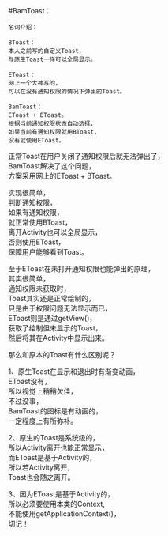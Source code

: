 #BamToast：

	名词介绍：  
	  
	BToast：  
	本人之前写的自定义Toast，  
	与原生Toast一样可以全局显示。  
	  
	EToast：  
	网上一个大神写的，  
	可以在没有通知权限的情况下弹出的Toast。  
	  
	BamToast：  
	EToast + BToast。  
	根据当前通知权限状态自动选择，  
	如果当前有通知权限就用BToast，  
	没有就使用EToast。  
  
正常Toast在用户关闭了通知权限后就无法弹出了，  
BamToast解决了这个问题，  
方案采用网上的EToast + BToast。  
  
实现很简单，  
判断通知权限，  
如果有通知权限，  
就正常使用BToast，  
离开Activity也可以全局显示，  
否则使用EToast，  
保障用户能够看到Toast。  
  
至于EToast在未打开通知权限也能弹出的原理，  
其实很简单，  
通知权限未获取时，  
Toast其实还是正常绘制的，  
只是由于权限问题无法显示而已，  
EToast则是通过getView()，  
获取了绘制但未显示的Toast，  
然后将其在Activity中显示出来。  
  
那么和原本的Toast有什么区别呢？  
  
1、原生Toast在显示和退出时有渐变动画，  
EToast没有，  
所以视觉上稍稍欠佳，  
不过没事，  
BamToast的图标是有动画的，  
一定程度上有所弥补。  
  
2、原生的Toast是系统级的，  
所以Activity离开也能正常显示，  
而EToast是基于Activity的，  
所以若Activity离开，  
Toast也会随之离开。  
  
3、因为EToast是基于Activity的，  
所以必须要使用本类的Context,  
不能使用getApplicationContext()，  
切记！  